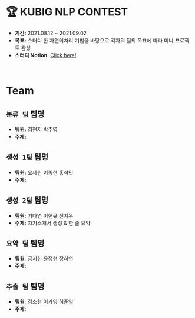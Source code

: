 # 🏆 KUBIG NLP CONTEST
- **기간:** 2021.08.12 ~ 2021.09.02
- **목표:** 스터디 한 자연어처리 기법을 바탕으로 각자의 팀의 목표에 따라 미니 프로젝트 완성
- **스터디 Notion:** [Click here!](https://chloesung.notion.site/KUBIG-2021-Summer-NLP-Study-9067036b2cf14b3abe3bb7247bb2900c)
<br>

# Team

## `분류 팀`   팀명
- **팀원:** 김현지 박주영
- **주제:**

## `생성 1팀`   팀명
- **팀원:** 오세린 이종현 홍석민
- **주제:**

## `생성 2팀`   팀명
- **팀원:** 기다연 이현규 전지우
- **주제:** 자기소개서 생성 & 한 줄 요약

## `요약 팀`   팀명
- **팀원:** 금지헌 윤정현 장하연
- **주제:**

## `추출 팀`   팀명
- **팀원:** 김소형 이가영 허준영
- **주제:**


